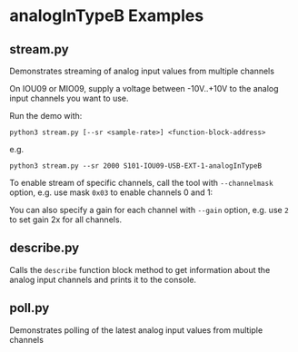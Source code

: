 # analogInTypeB Examples

## stream.py

Demonstrates streaming of analog input values from multiple channels


On IOU09 or MIO09, supply a voltage between -10V..+10V to the analog input channels you want to use.

Run the demo with:

```
python3 stream.py [--sr <sample-rate>] <function-block-address>
```
e.g.
```
python3 stream.py --sr 2000 S101-IOU09-USB-EXT-1-analogInTypeB
```

To enable stream of specific channels, call the tool with `--channelmask` option, e.g. use mask `0x03` to enable channels 0 and 1:

You can also specify a gain for each channel with `--gain` option, e.g. use `2` to set gain 2x for all channels.


## describe.py

Calls the `describe` function block method to get information about the analog input channels and prints it to the console.

## poll.py

Demonstrates polling of the latest analog input values from multiple channels